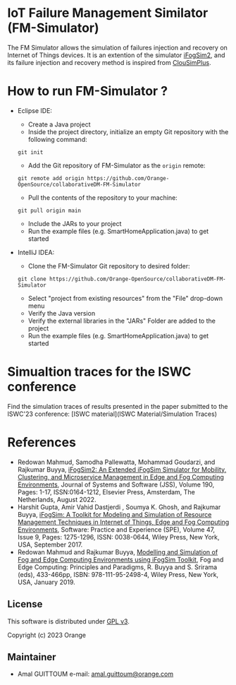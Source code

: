 # IoT Failure Management Similator (FM-Simulator)
The FM Simulator allows the simulation of failures injection and recovery on Internet of Things devices. It is an extention of the simulator [iFogSim2](https://github.com/Cloudslab/iFogSim1), and its failure injection and recovery method is inspired from [ClouSimPlus](https://cloudsimplus.org/). 

# How to run FM-Simulator ?
* Eclipse IDE:
  * Create a Java project
  * Inside the project directory, initialize an empty Git repository with the following command:
  ```
  git init
  ```
  * Add the Git repository of FM-Simulator as the `origin` remote:
  ```
  git remote add origin https://github.com/Orange-OpenSource/collaborativeDM-FM-Simulator
  ```
  * Pull the contents of the repository to your machine:
  ```
  git pull origin main
  ```
  * Include the JARs to your project  
  * Run the example files (e.g. SmartHomeApplication.java) to get started

* IntelliJ IDEA:
  * Clone the FM-Simulator Git repository to desired folder:
  ```
  git clone https://github.com/Orange-OpenSource/collaborativeDM-FM-Simulator
  ```
  * Select "project from existing resources" from the "File" drop-down menu
  * Verify the Java version
  * Verify the external libraries in the "JARs" Folder are added to the project
  * Run the example files (e.g. SmartHomeApplication.java) to get started

# Simualtion traces for the ISWC conference
Find the simulation traces of results presented in the paper submitted to the ISWC'23 conference: [ISWC material](ISWC Material/Simulation Traces)
# References
 * Redowan Mahmud, Samodha Pallewatta, Mohammad Goudarzi, and Rajkumar Buyya, <A href="https://arxiv.org/abs/2109.05636">iFogSim2: An Extended iFogSim Simulator for Mobility, Clustering, and Microservice Management in Edge and Fog Computing Environments</A>, Journal of Systems and Software (JSS), Volume 190, Pages: 1-17, ISSN:0164-1212, Elsevier Press, Amsterdam, The Netherlands, August 2022.
 * Harshit Gupta, Amir Vahid Dastjerdi , Soumya K. Ghosh, and Rajkumar Buyya, <A href="http://www.buyya.com/papers/iFogSim.pdf">iFogSim: A Toolkit for Modeling and Simulation of Resource Management Techniques in Internet of Things, Edge and Fog Computing Environments</A>, Software: Practice and Experience (SPE), Volume 47, Issue 9, Pages: 1275-1296, ISSN: 0038-0644, Wiley Press, New York, USA, September 2017.
 * Redowan Mahmud and Rajkumar Buyya, <A href="http://www.buyya.com/papers/iFogSim-Tut.pdf">Modelling and Simulation of Fog and Edge Computing Environments using iFogSim Toolkit</A>, Fog and Edge Computing: Principles and Paradigms, R. Buyya and S. Srirama (eds), 433-466pp, ISBN: 978-111-95-2498-4, Wiley Press, New York, USA, January 2019.
 ## License
 
 This software is distributed under [GPL v3](https://www.gnu.org/licenses/gpl-3.0.md). 

Copyright (c) 2023 Orange


## Maintainer
 
 * Amal GUITTOUM e-mail: amal.guittoum@orange.com
